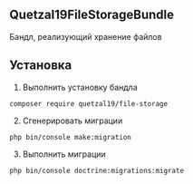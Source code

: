 ## Quetzal19FileStorageBundle
Бандл, реализующий хранение файлов

## Установка
1. Выполнить установку бандла
```shell script
composer require quetzal19/file-storage
```

2. Сгенерировать миграции
```shell script
php bin/console make:migration
```

3. Выполнить миграции
```shell script
php bin/console doctrine:migrations:migrate
```